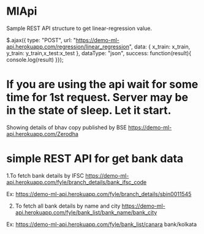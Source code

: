 # MlApi

Sample REST API structure to get linear-regression value.

$.ajax({
type: "POST",
url: "https://demo-ml-api.herokuapp.com/regression/linear_regression", 
data: { x_train: x_train, y_train: y_train,x_test:x_test },
dataType: "json",
success: function(result){
console.log(result)
}});

# If you are using the api wait for some time for 1st request. Server may be in the state of sleep. Let it start.


Showing details of bhav copy published by BSE 
https://demo-ml-api.herokuapp.com/Zerodha

# simple REST API for get bank data
1.To fetch bank details by IFSC
https://demo-ml-api.herokuapp.com/fyle/branch_details/bank_ifsc_code

Ex: https://demo-ml-api.herokuapp.com/fyle/branch_details/sbin0011545

2. To fetch all bank details by name and city
https://demo-ml-api.herokuapp.com/fyle/bank_list/bank_name/bank_city

Ex: https://demo-ml-api.herokuapp.com/fyle/bank_list/canara bank/kolkata
